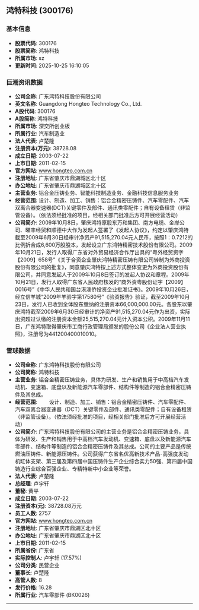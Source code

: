 ## 鸿特科技 (300176)

### 基本信息

- **股票代码**: 300176
- **股票简称**: 鸿特科技
- **所属市场**: sz
- **更新时间**: 2025-10-25 16:10:05

### 巨潮资讯数据

- **公司全称**: 广东鸿特科技股份有限公司
- **英文名称**: Guangdong Hongteo Technology Co., Ltd.
- **A股代码**: 300176
- **A股简称**: 鸿特科技
- **所属市场**: 深交所创业板
- **所属行业**: 汽车制造业
- **法人代表**: 卢楚隆
- **注册资本(万元)**: 38728.08
- **成立日期**: 2003-07-22
- **上市日期**: 2011-02-15
- **官方网站**: www.hongteo.com.cn
- **注册地址**: 广东省肇庆市鼎湖城区北十区
- **办公地址**: 广东省肇庆市鼎湖城区北十区
- **主营业务**: 铝合金压铸业务、智能科技制造业务、金融科技信息服务业务
- **经营范围**: 设计、制造、加工、销售：铝合金精密压铸件、汽车零配件、汽车双离合器变速器(DCT)关键零件及部件、通讯类零配件；自有设备租赁（非监管设备）。（依法须经批准的项目，经相关部门批准后方可开展经营活动）
- **公司简介**: 2009年10月8日，肇庆鸿特原股东万和集团、南方电缆、金岸公司、曜丰经贸和顺德中大作为发起人签署了《发起人协议》，约定以肇庆鸿特截至2009年6月30日经审计净资产91,515,270.04元人民币，按照1：0.7212的比例折合成6,600万股股本，发起设立广东鸿特精密技术股份有限公司。2009年10月21日，发行人取得广东省对外贸易经济合作厅出具的“粤外经贸资字【2009】658号”《关于合资企业肇庆鸿特精密压铸有限公司转制为外商投资股份有限公司的批复》，同意肇庆鸿特按上述方式整体变更为外商投资股份有限公司，并同意发起人于2009年10月8日签订的发起人协议和章程。2009年10月21日，发行人取得广东省人民政府核发的“商外资粤股份证字【2009】0016号”《中华人民共和国台港澳侨投资企业批准证书》。2009年10月26日，经立信羊城“2009年羊验字第17580号”《验资报告》验证，截至2009年10月23日，发行人已收到全体股东缴纳的注册资本66,000,000.00元。各股东以肇庆鸿特截至2009年6月30日经审计的净资产91,515,270.04元作为出资，实际出资超过认缴的注册资本金额25,515,270.04元计入资本公积。2009年11月11日，广东鸿特取得肇庆市工商行政管理局颁发的股份公司《企业法人营业执照》，注册号为441200400010010。

### 雪球数据

- **公司全称**: 广东鸿特科技股份有限公司
- **公司简称**: 鸿特科技
- **主营业务**: 铝合金精密压铸业务，具体为研发、生产和销售用于中高档汽车发动机、变速箱、底盘以及新能源汽车零部件、结构件等制造的铝合金精密压铸件及其总成。
- **经营范围**: 　　设计、制造、加工、销售：铝合金精密压铸件、汽车零配件、汽车双离合器变速器（DCT）关键零件及部件、通讯类零配件；自有设备租赁（非监管设备）。（依法须经批准的项目，经相关部门批准后方可开展经营活动）
- **公司简介**: 广东鸿特科技股份有限公司的主营业务是铝合金精密压铸业务，具体为研发、生产和销售用于中高档汽车发动机、变速箱、底盘以及新能源汽车零部件、结构件等制造的铝合金精密压铸件及其总成。公司的主要产品是传统燃油压铸件、新能源压铸件。公司获得广东省名优高新技术产品-高强度发动机缸体支架、第三届及第四届中国压铸件生产企业综合实力50强、第四届中国铸造行业综合百强企业、专精特新中小企业等荣誉。
- **法人代表**: 卢楚隆
- **总经理**: 卢宇轩
- **董秘**: 黄平
- **成立日期**: 2003-07-22
- **注册资本(元)**: 38728.08万元
- **员工人数**: 2757
- **官方网站**: www.hongteo.com.cn
- **注册地址**: 广东省肇庆市鼎湖区北十区
- **办公地址**: 广东省肇庆市鼎湖区北十区
- **上市日期**: 2011-02-15
- **所属省份**: 广东省
- **实际控制人**: 卢宇轩 (17.57%)
- **公司分类**: 民营企业
- **董事长**: 卢楚隆
- **高管人数**: 8
- **发行价格**: 16.28
- **所属行业**: 汽车零部件 (BK0026)

---